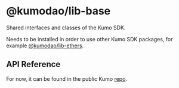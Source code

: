# @kumodao/lib-base

Shared interfaces and classes of the Kumo SDK.

Needs to be installed in order to use other Kumo SDK packages, for example [@kumodao/lib-ethers](https://www.npmjs.com/package/@kumodao/lib-ethers).

## API Reference

For now, it can be found in the public Kumo [repo](https://github.com/kumodao/borrowprot/blob/master/docs/sdk/lib-base.md).

